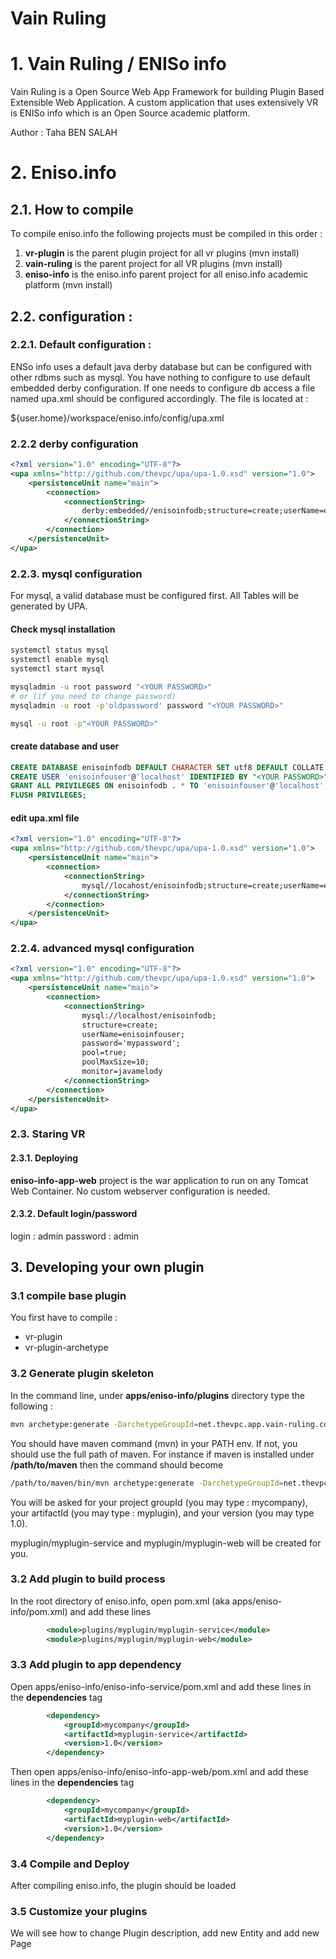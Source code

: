 # Vain Ruling

# 1. Vain Ruling / ENISo info
Vain Ruling is a Open Source Web App Framework for building Plugin Based Extensible Web Application.
A custom application that uses extensively VR is ENISo info which is an Open Source academic platform.

Author  : Taha BEN SALAH


# 2. Eniso.info

## 2.1. How to compile
To compile eniso.info the following projects must be compiled in this order :
1.  **vr-plugin** is the parent plugin project for all vr plugins (mvn install)
2.  **vain-ruling** is the parent project for all VR plugins (mvn install)
2.  **eniso-info** is the eniso.info parent project for all eniso.info academic platform  (mvn install)


## 2.2. configuration :
### 2.2.1. Default configuration :
ENSo info uses a default java derby database but can be configured with other rdbms such as mysql. 
You have nothing to configure to use default embedded derby configuration. If one needs to configure
db access a file named upa.xml should be configured accordingly. The file is located at :

${user.home}/workspace/eniso.info/config/upa.xml

### 2.2.2 derby configuration
```xml
<?xml version="1.0" encoding="UTF-8"?>
<upa xmlns="http://github.com/thevpc/upa/upa-1.0.xsd" version="1.0">
    <persistenceUnit name="main">
        <connection>
            <connectionString>
                derby:embedded//enisoinfodb;structure=create;userName=enisoinfouser;password='mypassword';
            </connectionString>
        </connection>
    </persistenceUnit>
</upa>
```

### 2.2.3. mysql configuration

For mysql, a valid database must be configured first. All Tables will be generated by UPA.

#### Check mysql installation
```bash
systemctl status mysql
systemctl enable mysql
systemctl start mysql

mysqladmin -u root password "<YOUR PASSWORD>"
# or (if you need to change password)
mysqladmin -u root -p'oldpassword' password "<YOUR PASSWORD>"

mysql -u root -p"<YOUR PASSWORD>"
```


#### create database and user
```sql
CREATE DATABASE enisoinfodb DEFAULT CHARACTER SET utf8 DEFAULT COLLATE utf8_general_ci;
CREATE USER 'enisoinfouser'@'localhost' IDENTIFIED BY "<YOUR PASSWORD>";
GRANT ALL PRIVILEGES ON enisoinfodb . * TO 'enisoinfouser'@'localhost';
FLUSH PRIVILEGES;
```

#### edit upa.xml file

```xml
<?xml version="1.0" encoding="UTF-8"?>
<upa xmlns="http://github.com/thevpc/upa/upa-1.0.xsd" version="1.0">
    <persistenceUnit name="main">
        <connection>
            <connectionString>
                mysql//locahost/enisoinfodb;structure=create;userName=enisoinfouser;password='mypassword';
            </connectionString>
        </connection>
    </persistenceUnit>
</upa>
```

### 2.2.4. advanced mysql configuration
```xml
<?xml version="1.0" encoding="UTF-8"?>
<upa xmlns="http://github.com/thevpc/upa/upa-1.0.xsd" version="1.0">
    <persistenceUnit name="main">
        <connection>
            <connectionString>
                mysql://localhost/enisoinfodb;
                structure=create;
                userName=enisoinfouser;
                password='mypassword';
                pool=true;
                poolMaxSize=10;
                monitor=javamelody
            </connectionString>
        </connection>
    </persistenceUnit>
</upa>
```

### 2.3. Staring VR

#### 2.3.1. Deploying
**eniso-info-app-web** project is the war application to run on any Tomcat Web Container. No custom webserver configuration is needed.

#### 2.3.2. Default login/password
login    : admin
password : admin


## 3. Developing your own plugin

### 3.1 compile base plugin
You first have to compile :
* vr-plugin
* vr-plugin-archetype

### 3.2 Generate plugin skeleton
In the command line, under **apps/eniso-info/plugins** directory type the following :
```sh
mvn archetype:generate -DarchetypeGroupId=net.thevpc.app.vain-ruling.core -DarchetypeArtifactId=vr-sample-plugin-archetype
```
You should have maven command (mvn) in your PATH env. If not, you should use the full path of maven. For instance if maven 
is installed under **/path/to/maven** then the command should become
```sh
/path/to/maven/bin/mvn archetype:generate -DarchetypeGroupId=net.thevpc.app.vain-ruling.core -DarchetypeArtifactId=vr-sample-plugin-archetype
```

You will be asked for your project groupId (you may type : mycompany), your artifactId (you may type : myplugin), and your version (you may type 1.0).

myplugin/myplugin-service and myplugin/myplugin-web will be created for you.

### 3.2 Add plugin to build process
In the root directory of eniso.info, open pom.xml (aka apps/eniso-info/pom.xml) and add these lines
```xml
        <module>plugins/myplugin/myplugin-service</module>
        <module>plugins/myplugin/myplugin-web</module>
```

### 3.3 Add plugin to app dependency
Open apps/eniso-info/eniso-info-service/pom.xml and add these lines in the **dependencies** tag
```xml
        <dependency>
            <groupId>mycompany</groupId>
            <artifactId>myplugin-service</artifactId>
            <version>1.0</version>
        </dependency>
```
Then open apps/eniso-info/eniso-info-app-web/pom.xml and add these lines in the **dependencies** tag
```xml
        <dependency>
            <groupId>mycompany</groupId>
            <artifactId>myplugin-web</artifactId>
            <version>1.0</version>
        </dependency>
```

### 3.4 Compile and Deploy
After compiling eniso.info, the plugin should be loaded

### 3.5 Customize your plugins
We will see how to change Plugin description, add new Entity and add new Page






